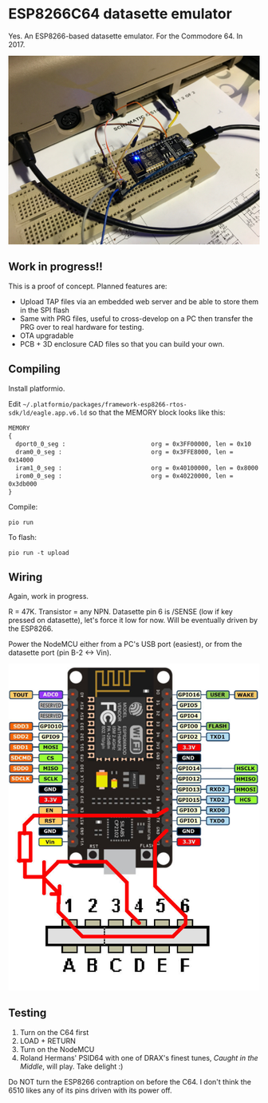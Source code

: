 # ESP8266C64 datasette emulator

Yes. An ESP8266-based datasette emulator. For the Commodore 64. In 2017.

![contraption](img/esp8266-c64-contraption.jpg)

## Work in progress!!

This is a proof of concept. Planned features are:

* Upload TAP files via an embedded web server and be able to store them in the SPI flash
* Same with PRG files, useful to cross-develop on a PC then transfer the PRG over to real hardware for testing.
* OTA upgradable
* PCB + 3D enclosure CAD files so that you can build your own.

## Compiling

Install platformio.

Edit `~/.platformio/packages/framework-esp8266-rtos-sdk/ld/eagle.app.v6.ld` so that the MEMORY block looks like this: 

```
MEMORY
{
  dport0_0_seg :                        org = 0x3FF00000, len = 0x10
  dram0_0_seg :                         org = 0x3FFE8000, len = 0x14000
  iram1_0_seg :                         org = 0x40100000, len = 0x8000
  irom0_0_seg :                         org = 0x40220000, len = 0x3db000
}
```

Compile:

```
pio run
```

To flash:

```
pio run -t upload
```

## Wiring

Again, work in progress.

R = 47K. Transistor = any NPN. Datasette pin 6 is /SENSE (low if key pressed on datasette), let's force it low for now. Will be eventually driven by the ESP8266.

Power the NodeMCU either from a PC's USB port (easiest), or from the datasette port (pin B-2 <-> Vin).

![schematic](img/esp8266-datasette.jpg)

## Testing

1. Turn on the C64 first
2. LOAD + RETURN
3. Turn on the NodeMCU
4. Roland Hermans' PSID64 with one of DRAX's finest tunes, _Caught in the Middle_, will play. Take delight :)

Do NOT turn the ESP8266 contraption on before the C64. I don't think the 6510 likes any of its pins driven with its power off.

